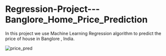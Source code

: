 # Regression-Project---Banglore_Home_Price_Prediction

<p>In this project we use Machine Learning Regression algorithm to predict the price of house in Banglore , India.<p>

![price_pred](https://user-images.githubusercontent.com/83868776/185730909-e75c6537-cdeb-484f-8010-35d4030cbb0f.png)
